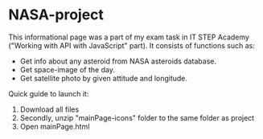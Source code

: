 # NASA-project
This informational page was a part of my exam task in IT STEP Academy ("Working with API with JavaScript" part).
It consists of functions such as:
- Get info about any asteroid from NASA asteroids database.
- Get space-image of the day.
- Get satellite photo by given attitude and longitude.

Quick guide to launch it:
  1. Download all files
  2. Secondly, unzip "mainPage-icons" folder to the same folder as project
  3. Open mainPage.html
